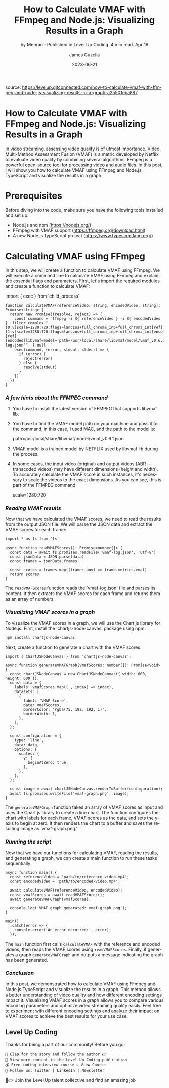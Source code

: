 ﻿---
title:      "How to Calculate VMAF with FFmpeg and Node.js: Visualizing Results in a Graph"
subtitle:   "by Mehran - Published in Level Up Coding. 4 min read. Apr 16"
author:     "James Cuzella"
date:       "2023-06-21"
lang:       "en-US"
---

source: https://levelup.gitconnected.com/how-to-calculate-vmaf-with-ffmpeg-and-node-js-visualizing-results-in-a-graph-a25501eba887

# How to Calculate VMAF with FFmpeg and Node.js: Visualizing Results in a Graph

In video streaming, assessing video quality is of utmost importance. Video Multi-Method Assessment Fusion (VMAF) is a metric developed by Netflix to evaluate video quality by combining several algorithms. FFmpeg is a powerful open-source tool for processing video and audio files. In this post, I will show you how to calculate VMAF using FFmpeg and Node.js TypeScript and visualize the results in a graph.

# Prerequisites

Before diving into the code, make sure you have the following tools installed and set up:

- Node.js and npm (https://nodejs.org/)
- FFmpeg with VMAF support (https://ffmpeg.org/download.html)
- A new Node.js TypeScript project (https://www.typescriptlang.org/)

# Calculating VMAF using FFmpeg

In this step, we will create a function to calculate VMAF using FFmpeg. We will execute a command line to calculate VMAF using FFmpeg and explain the essential flags and parameters. First, let's import the required modules and create a function to calculate VMAF:

import { exec } from 'child_process'

    function calculateVMAF(referenceVideo: string, encodedVideo: string): Promise<string> {
      return new Promise((resolve, reject) => {
        const command = `ffmpeg -i ${ referenceVideo } -i ${ encodedVideo } -filter_complex "[0:v]scale=1280:720:flags=lanczos+full_chroma_inp+full_chroma_int[ref];[1:v]scale=1280:720:flags=lanczos+full_chroma_inp+full_chroma_int[encoded];[ref][encoded]libvmaf=model='path=/usr/local/share/libvmaf/model/vmaf_v0.6.1.json:log_fmt=json:log_path=vmaf-log.json'" -f null -`
        exec(command, (error, stdout, stderr) => {
          if (error) {
            reject(error)
          } else {
            resolve(stdout)
          }
        })
      })
    }

### *A few hints about the FFMPEG command*

1. You have to install the latest version of FFMPEG that supports libvmaf lib.
2. You have to find the VMAF model path on your machine and pass it to the command; in this case, I used MAC, and the path to the model is:

    path=/usr/local/share/libvmaf/model/vmaf_v0.6.1.json

3. VMAF model is a trained model by NETFLIX used by libvmaf lib during the process.

4. In some cases, the input video (original) and output videos (ABR — transcoded videos) may have different dimensions (height and width). To accurately calculate the VMAF score in such instances, it's necessary to scale the videos to the exact dimensions. As you can see, this is part of the FFMPEG command.

    scale=1280:720

### *Reading VMAF results*

Now that we have calculated the VMAF scores, we need to read the results from the output JSON file. We will parse the JSON data and extract the VMAF scores for each frame:

    import * as fs from 'fs'
    
    async function readVMAFScores(): Promise<number[]> {
      const data = await fs.promises.readFile('vmaf-log.json', 'utf-8')
      const jsonData = JSON.parse(data)
      const frames = jsonData.frames
    
      const scores = frames.map((frame: any) => frame.metrics.vmaf)
      return scores
    }

The `readVMAFScores` function reads the 'vmaf-log.json' file and parses its content. It then extracts the VMAF scores for each frame and returns them as an array of numbers.

### *Visualizing VMAF scores in a graph*

To visualize the VMAF scores in a graph, we will use the Chart.js library for Node.js. First, install the 'chartjs-node-canvas' package using npm:

    npm install chartjs-node-canvas

Next, create a function to generate a chart with the VMAF scores:


    import { ChartJSNodeCanvas } from 'chartjs-node-canvas';
    
    async function generateVMAFGraph(vmafScores: number[]): Promise<void> {
      const chartJSNodeCanvas = new ChartJSNodeCanvas({ width: 800, height: 600 });
      const data = {
        labels: vmafScores.map((_, index) => index),
        datasets: [
          {
            label: 'VMAF Score',
            data: vmafScores,
            borderColor: 'rgba(75, 192, 192, 1)',
            borderWidth: 1,
          },
        ],
      };
    
      const configuration = {
        type: 'line',
        data: data,
        options: {
          scales: {
            y: {
              beginAtZero: true,
            },
          },
        },
      };
    
      const image = await chartJSNodeCanvas.renderToBuffer(configuration);
      await fs.promises.writeFile('vmaf-graph.png', image);
    }

The `generateVMAFGraph` function takes an array of VMAF scores as input and uses the Chart.js library to create a line chart. The function configures the chart with labels for each frame, VMAF scores as the data, and sets the y-axis to begin at zero. It then renders the chart to a buffer and saves the resulting image as 'vmaf-graph.png.'

### *Running the script*

Now that we have our functions for calculating VMAF, reading the results, and generating a graph, we can create a main function to run these tasks sequentially:

    async function main() {
      const referenceVideo = 'path/to/reference-video.mp4';
      const encodedVideo = 'path/to/encoded-video.mp4';
    
      await calculateVMAF(referenceVideo, encodedVideo);
      const vmafScores = await readVMAFScores();
      await generateVMAFGraph(vmafScores);
    
      console.log('VMAF graph generated: vmaf-graph.png');
    }
    
    main()
      .catch(error => {
        console.error('An error occurred:', error);
      });

The `main` function first calls `calculateVMAF` with the reference and encoded videos, then reads the VMAF scores using `readVMAFScores`. Finally, it generates a graph `generateVMAFGraph` and outputs a message indicating the graph has been generated.

### *Conclusion*

In this post, we demonstrated how to calculate VMAF using FFmpeg and Node.js TypeScript and visualize the results in a graph. This method allows a better understanding of video quality and how different encoding settings impact it. Visualizing VMAF scores in a graph allows you to compare various encoding parameters and optimize video streaming quality easily. Feel free to experiment with different encoding settings and analyze their impact on VMAF scores to achieve the best results for your use case.

## Level Up Coding

Thanks for being a part of our community! Before you go:

    👏 Clap for the story and follow the author 👉
    📰 View more content in the Level Up Coding publication
    💰 Free coding interview course ⇒ View Course
    🔔 Follow us: Twitter | LinkedIn | Newsletter

🚀👉 Join the Level Up talent collective and find an amazing job



